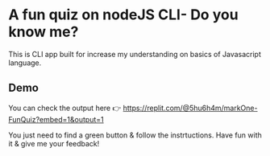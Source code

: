 # A fun quiz on nodeJS CLI- Do you know me?

This is CLI app built for increase my understanding on basics of Javasacript language.


## Demo

You can check the output here 👉 https://replit.com/@5hu6h4m/markOne-FunQuiz?embed=1&output=1

You just need to find a green button & follow the instrtuctions.
Have fun with it & give me your feedback!
